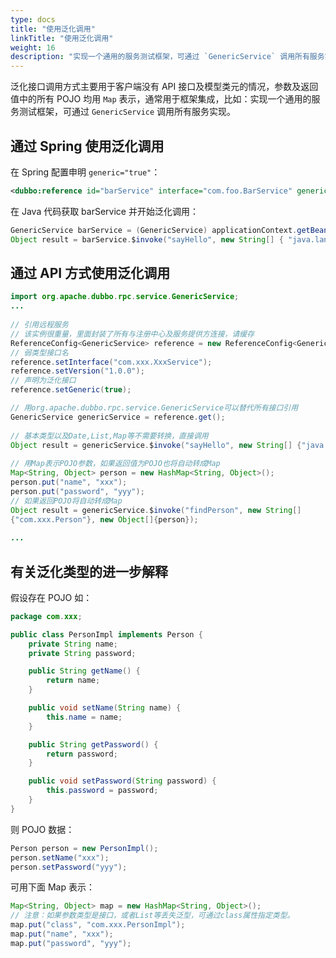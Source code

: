 ```yaml
---
type: docs
title: "使用泛化调用"
linkTitle: "使用泛化调用"
weight: 16
description: "实现一个通用的服务测试框架，可通过 `GenericService` 调用所有服务实现"
---
```


泛化接口调用方式主要用于客户端没有 API 接口及模型类元的情况，参数及返回值中的所有 POJO 均用 `Map` 表示，通常用于框架集成，比如：实现一个通用的服务测试框架，可通过 `GenericService` 调用所有服务实现。

## 通过 Spring 使用泛化调用

在 Spring 配置申明 `generic="true"`：

```xml
<dubbo:reference id="barService" interface="com.foo.BarService" generic="true" />
```

在 Java 代码获取 barService 并开始泛化调用：

```java
GenericService barService = (GenericService) applicationContext.getBean("barService");
Object result = barService.$invoke("sayHello", new String[] { "java.lang.String" }, new Object[] { "World" });
```

## 通过 API 方式使用泛化调用

```java
import org.apache.dubbo.rpc.service.GenericService; 
... 
 
// 引用远程服务 
// 该实例很重量，里面封装了所有与注册中心及服务提供方连接，请缓存
ReferenceConfig<GenericService> reference = new ReferenceConfig<GenericService>(); 
// 弱类型接口名
reference.setInterface("com.xxx.XxxService");  
reference.setVersion("1.0.0");
// 声明为泛化接口 
reference.setGeneric(true);  

// 用org.apache.dubbo.rpc.service.GenericService可以替代所有接口引用  
GenericService genericService = reference.get(); 
 
// 基本类型以及Date,List,Map等不需要转换，直接调用 
Object result = genericService.$invoke("sayHello", new String[] {"java.lang.String"}, new Object[] {"world"}); 
 
// 用Map表示POJO参数，如果返回值为POJO也将自动转成Map 
Map<String, Object> person = new HashMap<String, Object>(); 
person.put("name", "xxx"); 
person.put("password", "yyy"); 
// 如果返回POJO将自动转成Map 
Object result = genericService.$invoke("findPerson", new String[]
{"com.xxx.Person"}, new Object[]{person}); 
 
...
```

## 有关泛化类型的进一步解释

假设存在 POJO 如：

```java
package com.xxx;

public class PersonImpl implements Person {
    private String name;
    private String password;

    public String getName() {
        return name;
    }

    public void setName(String name) {
        this.name = name;
    }

    public String getPassword() {
        return password;
    }

    public void setPassword(String password) {
        this.password = password;
    }
}
```

则 POJO 数据：

```java
Person person = new PersonImpl(); 
person.setName("xxx"); 
person.setPassword("yyy");
```

可用下面 Map 表示：

```java
Map<String, Object> map = new HashMap<String, Object>(); 
// 注意：如果参数类型是接口，或者List等丢失泛型，可通过class属性指定类型。
map.put("class", "com.xxx.PersonImpl"); 
map.put("name", "xxx"); 
map.put("password", "yyy");
```
